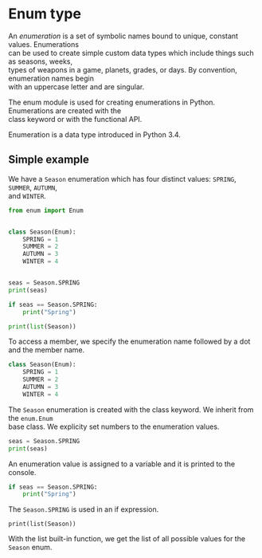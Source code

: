 # Enum type


An *enumeration* is a set of symbolic names bound to unique, constant values. Enumerations  
can be used to create simple custom data types which include things such as seasons, weeks,  
types of weapons in a game, planets, grades, or days. By convention, enumeration names begin  
with an uppercase letter and are singular.  

The enum module is used for creating enumerations in Python. Enumerations are created with the  
class keyword or with the functional API.  

Enumeration is a data type introduced in Python 3.4.

## Simple example

We have a  `Season` enumeration which has four distinct values: `SPRING`, `SUMMER`, `AUTUMN`,  
and `WINTER`. 

```python
from enum import Enum


class Season(Enum):
    SPRING = 1
    SUMMER = 2
    AUTUMN = 3
    WINTER = 4


seas = Season.SPRING
print(seas)

if seas == Season.SPRING:
    print("Spring")

print(list(Season))
```

To access a member, we specify the enumeration name followed by a dot and the member name.  

```python
class Season(Enum):
    SPRING = 1
    SUMMER = 2
    AUTUMN = 3
    WINTER = 4
````

The `Season` enumeration is created with the class keyword. We inherit from the `enum.Enum`  
base class. We explicity set numbers to the enumeration values.  

```python
seas = Season.SPRING
print(seas)
```

An enumeration value is assigned to a variable and it is printed to the console.  

```python
if seas == Season.SPRING:
    print("Spring")
```

The `Season.SPRING` is used in an if expression.  

```pythnon
print(list(Season))
```

With the list built-in function, we get the list of all possible values for the `Season` enum.  













